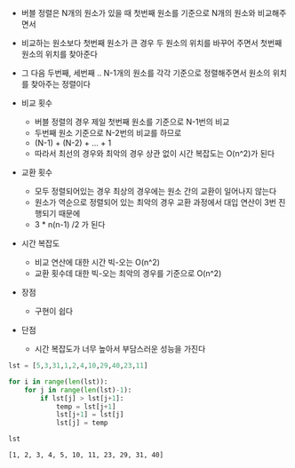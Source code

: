 - 버블 정렬은 N개의 원소가 있을 때 첫번째 원소를 기준으로 N개의 원소와 비교해주면서
- 비교하는 원소보다 첫번째 원소가 큰 경우 두 원소의 위치를 바꾸어 주면서 첫번째 원소의 위치를 찾아준다
- 그 다음 두번째, 세번째 .. N-1개의 원소를 각각 기준으로 정렬해주면서 원소의 위치를 찾아주는 정렬이다 

- 비교 횟수
    - 버블 정렬의 경우 제일 첫번째 원소를 기준으로 N-1번의 비교
    - 두번째 원소 기준으로 N-2번의 비교를 하므로 
    - (N-1) + (N-2) + ... + 1
    - 따라서 최선의 경우와 최악의 경우 상관 없이 시간 복잡도는 O(n^2)가 된다 


- 교환 횟수
    - 모두 정렬되어있는 경우 최상의 경우에는 원소 간의 교환이 일어나지 않는다
    - 원소가 역순으로 정렬되어 있는 최악의 경우 교환 과정에서 대입 연산이 3번 진행되기 때문에 
    - 3 * n(n-1) /2 가 된다 


- 시간 복잡도
    - 비교 연산에 대한 시간 빅-오는 O(n^2)
    - 교환 횟수데 대한 빅-오는 최악의 경우를 기준으로 O(n^2)

- 장점
    - 구현이 쉽다
- 단점
    - 시간 복잡도가 너무 높아서 부담스러운 성능을 가진다


```python
lst = [5,3,31,1,2,4,10,29,40,23,11]
```


```python
for i in range(len(lst)):
    for j in range(len(lst)-1):
        if lst[j] > lst[j+1]:
            temp = lst[j+1]
            lst[j+1] = lst[j]
            lst[j] = temp
```


```python
lst
```




    [1, 2, 3, 4, 5, 10, 11, 23, 29, 31, 40]



